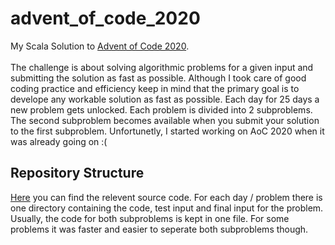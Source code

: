 # advent_of_code_2020
My Scala Solution to [Advent of Code 2020](https://adventofcode.com). <br>
<br>
The challenge is about solving algorithmic problems for a given input and submitting the solution as fast as possible. 
Although I took care of good coding practice and efficiency keep in mind that the primary goal is to develope any workable solution as fast as possible.
Each day for 25 days a new problem gets unlocked. Each problem
is divided into 2 subproblems. The second subproblem becomes available when you submit your solution to the first subproblem. 
Unfortunetly, I started working on AoC 2020 when it was already going on :(

## Repository Structure 
[Here](advent_of_code_2020/src/main/scala/) you can find the relevent source code. For each day / problem there is one directory containing the code, 
test input and final input for the problem. Usually, the code for both subproblems is kept in one file. For some problems it was faster and easier to seperate 
both subproblems though. 
